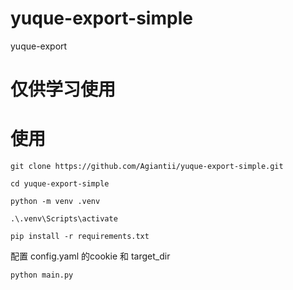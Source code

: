 # yuque-export-simple
yuque-export

# 仅供学习使用
# 使用
```shell
git clone https://github.com/Agiantii/yuque-export-simple.git
```

```shell
cd yuque-export-simple
```

```
python -m venv .venv
```

```
.\.venv\Scripts\activate
```

```shell
pip install -r requirements.txt
```

配置 config.yaml 的cookie 和 target_dir

```shell
python main.py
```